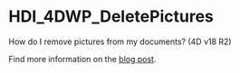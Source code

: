 # HDI_4DWP_DeletePictures

How do I remove pictures from my documents? (4D v18 R2)

Find more information on the [blog post](https://blog.4d.com/deleting-pictures-from-4d-write-pro-documents/).
